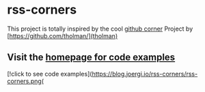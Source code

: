 # rss-corners

This project is totally inspired by the cool [github corner](https://github.com/tholman/github-corners) Project by [https://github.com/tholman/](tholman)


## Visit the [homepage for code examples](https://blog.joergi.io/rss-corners/rss-corners.png)


[!click to see code examples](https://blog.joergi.io/rss-corners/rss-corners.png(
